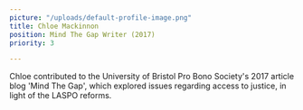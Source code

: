```yaml
---
picture: "/uploads/default-profile-image.png"
title: Chloe Mackinnon
position: Mind The Gap Writer (2017)
priority: 3

---
```

Chloe contributed to the University of Bristol Pro Bono Society's 2017 article blog 'Mind The Gap', which explored issues regarding access to justice,  in light of the LASPO reforms.